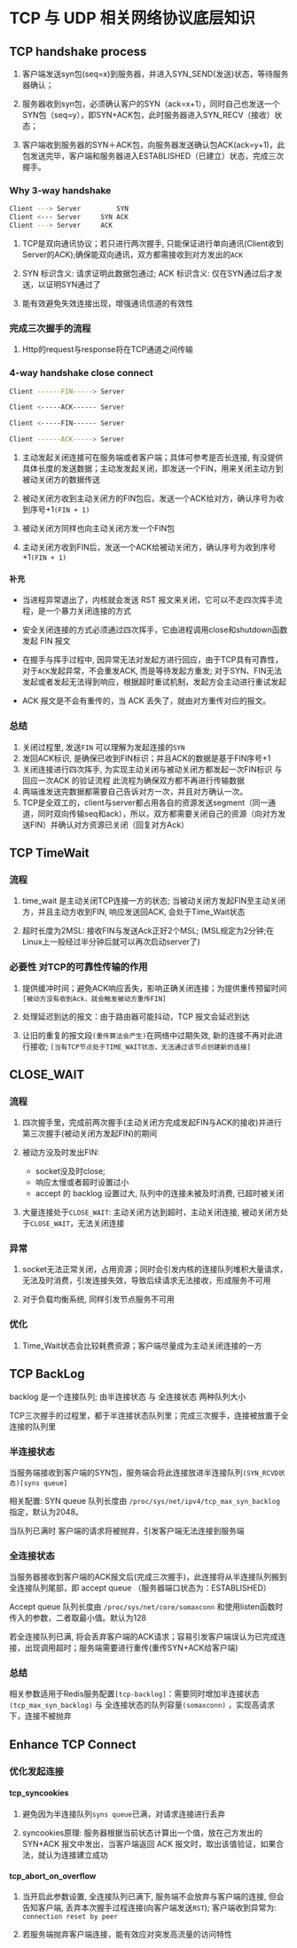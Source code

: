 # TCP 与 UDP 相关网络协议底层知识

## TCP handshake process

1. 客户端发送syn包(seq=x)到服务器，并进入SYN_SEND(发送)状态，等待服务器确认；

2. 服务器收到syn包，必须确认客户的SYN（ack=x+1），同时自己也发送一个SYN包（seq=y），即SYN+ACK包，此时服务器进入SYN_RECV（接收）状态；

3. 客户端收到服务器的SYN＋ACK包，向服务器发送确认包ACK(ack=y+1)，此包发送完毕，客户端和服务器进入ESTABLISHED（已建立）状态，完成三次握手。

### Why 3-way handshake

```sh
Client ---> Server         SYN
Client <--- Server     SYN ACK 
Client ---> Server     ACK
```

1. TCP是双向通讯协议；若只进行两次握手, 只能保证进行单向通讯(Client收到Server的ACK);确保能双向通讯，双方都需接收到对方发出的`ACK`

2.  SYN 标识含义: 请求证明此数据包通过; ACK 标识含义: 仅在SYN通过后才发送，以证明SYN通过了

3. 能有效避免失效连接出现，增强通讯信道的有效性

### 完成三次握手的流程

1. Http的request与response将在TCP通道之间传输

### 4-way handshake close connect

```sh
Client ------FIN-----> Server

Client <-----ACK------ Server

Client <-----FIN------ Server

Client ------ACK-----> Server
```

1. 主动发起关闭连接可在服务端或者客户端；具体可参考是否长连接, 有没提供具体长度的发送数据；主动发发起关闭，即发送一个FIN，用来关闭主动方到被动关闭方的数据传送

2. 被动关闭方收到主动关闭方的FIN包后，发送一个ACK给对方，确认序号为收到序号+1`(FIN + 1)`

3. 被动关闭方同样也向主动关闭方发一个FIN包

4. 主动关闭方收到FIN后，发送一个ACK给被动关闭方，确认序号为收到序号+1`(FIN + 1)`

#### 补充

- 当进程异常退出了，内核就会发送 RST 报文来关闭，它可以不走四次挥手流程，是一个暴力关闭连接的方式

- 安全关闭连接的方式必须通过四次挥手，它由进程调用close和shutdown函数发起 FIN 报文

- 在握手与挥手过程中, 因异常无法对发起方进行回应，由于TCP具有可靠性，对于`ACK`发起异常，不会重发ACK, 而是等待发起方重发; 对于SYN、FIN无法发起或者发起无法得到响应，根据超时重试机制，发起方会主动进行重试发起

- ACK 报文是不会有重传的，当 ACK 丢失了，就由对方重传对应的报文。

### 总结

1. 关闭过程里, 发送`FIN` 可以理解为发起连接的`SYN`
2. 发回ACK标识, 是确保已收到FIN标识；并且ACK的数据是基于FIN序号+1
3. 关闭连接进行四次挥手, 为实现主动关闭与被动关闭方都发起一次FIN标识 与 回应一次ACK 的验证流程 此流程为确保双方都不再进行传输数据
4. 两端谁发送完数据都需要自己告诉对方一次，并且对方确认一次。
5. TCP是全双工的，client与server都占用各自的资源发送segment（同一通道，同时双向传输seq和ack），所以，双方都需要关闭自己的资源（向对方发送FIN）并确认对方资源已关闭（回复对方Ack）

## TCP TimeWait

### 流程

1. time_wait 是主动关闭TCP连接一方的状态; 当被动关闭方发起FIN至主动关闭方，并且主动方收到FIN, 响应发送回ACK, 会处于Time_Wait状态

2. 超时长度为2MSL: 接收FIN与发送Ack正好2个MSL; (MSL规定为2分钟;在Linux上一般经过半分钟后就可以再次启动server了)

### 必要性 对TCP的可靠性传输的作用

1. 提供缓冲时间；避免ACK响应丢失，影响正确关闭连接；为提供重传预留时间`[被动方没有收到Ack，就会触发被动方重传FIN]`

2. 处理延迟到达的报文：由于路由器可能抖动，TCP 报文会延迟到达

3. 让旧的重复的报文段`(重传算法会产生)`在网络中过期失效, 新的连接不再对此进行接收; `[当有TCP节点处于TIME_WAIT状态，无法通过该节点创建新的连接]`

## CLOSE_WAIT

### 流程

1. 四次握手里，完成前两次握手(主动关闭方完成发起FIN与ACK的接收)并进行第三次握手(被动关闭方发起FIN)的期间

2. 被动方没及时发出FIN: 
	- socket没及时close;
	- 响应太慢或者超时设置过小
	-  accept 的 backlog 设置过大, 队列中的连接未被及时消费, 已超时被关闭

3. 大量连接处于`CLOSE_WAIT`: 主动关闭方达到超时，主动关闭连接, 被动关闭方处于`CLOSE_WAIT`，无法关闭连接

### 异常

1. socket无法正常关闭，占用资源；同时会引发内核的连接队列堆积大量请求，无法及时消费，引发连接失效，导致后续请求无法接收，形成服务不可用

2. 对于负载均衡系统, 同样引发节点服务不可用

### 优化

1. Time_Wait状态会比较耗费资源；客户端尽量成为主动关闭连接的一方

## TCP BackLog

backlog 是一个连接队列; 由半连接状态 与 全连接状态 两种队列大小

TCP三次握手的过程里，都于半连接状态队列里；完成三次握手，连接被放置于全连接的队列里

### 半连接状态

当服务端接收到客户端的SYN包，服务端会将此连接放进半连接队列`(SYN_RCVD状态)[syns queue]`

相关配置: SYN queue 队列长度由 `/proc/sys/net/ipv4/tcp_max_syn_backlog` 指定，默认为2048。

当队列已满时 客户端的请求将被抛弃，引发客户端无法连接到服务端

### 全连接状态

当服务器接收到客户端的ACK报文后(完成三次握手)，此连接将从半连接队列搬到全连接队列尾部，即 accept queue （服务器端口状态为：ESTABLISHED）

Accept queue 队列长度由 `/proc/sys/net/core/somaxconn` 和使用listen函数时传入的参数，二者取最小值。默认为128

若全连接队列已满, 将会丢弃客户端的ACK请求；容易引发客户端误认为已完成连接，出现调用超时；服务端需要进行重传(重传SYN+ACK给客户端)

### 总结

相关参数适用于Redis服务配置`[tcp-backlog]`：需要同时增加半连接状态`(tcp_max_syn_backlog)` 与 全连接状态的队列容量`(somaxconn)` ，实现高请求下，连接不被抛弃

## Enhance TCP Connect

### 优化发起连接

#### tcp_syncookies

1. 避免因为半连接队列`syns queue`已满，对请求连接进行丢弃

2. syncookies原理: 服务器根据当前状态计算出一个值，放在己方发出的 SYN+ACK 报文中发出，当客户端返回 ACK 报文时，取出该值验证，如果合法，就认为连接建立成功

#### tcp_abort_on_overflow

1. 当开启此参数设置, 全连接队列已满下, 服务端不会放弃与客户端的连接, 但会告知客户端, 丢弃本次握手过程连接(向客户端发送`RST`); 客户端收到异常为: `connection reset by peer`

2. 若服务端抛弃客户端连接，能有效应对突发高流量的访问特性


